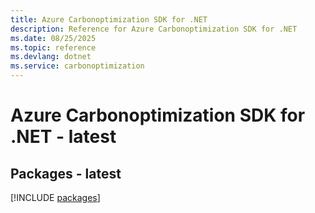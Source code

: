 ```yaml
---
title: Azure Carbonoptimization SDK for .NET
description: Reference for Azure Carbonoptimization SDK for .NET
ms.date: 08/25/2025
ms.topic: reference
ms.devlang: dotnet
ms.service: carbonoptimization
---
```

# Azure Carbonoptimization SDK for .NET - latest
## Packages - latest
[!INCLUDE [packages](carbonoptimization-index.md)]